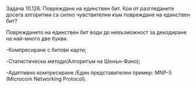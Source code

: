 ﻿Задача 10.126. Повреждане на единствен бит.
Кои от разгледаните досега алгоритми са силно чувствителни към повреждане на единствен
бит?

Повреждането на единствен бит води до невъзможност за декодиране на най-много две букви.

-Компресиране с битови карти;

-Статистически методи(Алгоритъм на Шенън-Фано);
 
-Адаптивно компресиране /Един представителен пример: MNP-5 (Microcom Networking Protocol).
